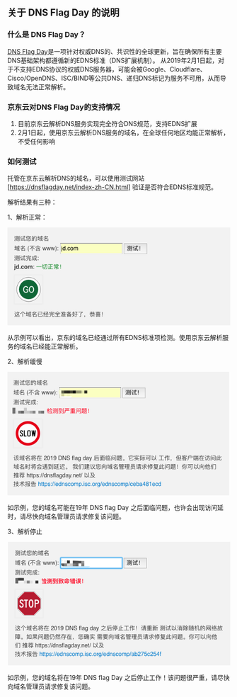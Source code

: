 ## 关于 DNS Flag Day 的说明

### 什么是 DNS Flag Day？

 [DNS Flag Day](https://dnsflagday.net/)是一项针对权威DNS的、共识性的全球更新，旨在确保所有主要DNS基础架构都遵循新的EDNS标准（DNS扩展机制）。
 从2019年2月1日起，对于不支持EDNS协议的权威DNS服务器，可能会被Google、Cloudflare、Cisco/OpenDNS、ISC/BIND等公共DNS、递归DNS标记为服务不可用，从而导致域名无法正常解析。
 
### 京东云对DNS Flag Day的支持情况

1. 目前京东云解析DNS服务实现完全符合DNS规范，支持EDNS扩展
2. 2月1日起，使用京东云解析DNS服务的域名，在全球任何地区均能正常解析，不受任何影响 
 
### 如何测试
托管在京东云解析DNS的域名，可以使用测试网站[https://dnsflagday.net/index-zh-CN.html] 验证是否符合EDNS标准规范。

解析结果有三种：

1、解析正常：

![img](../../../../image/dns-img/dns%20flag%20day.png)

从示例可以看出，京东的域名已经通过所有EDNS标准项检测。使用京东云解析服务的域名已经能正常解析。

2、解析缓慢

![img](../../../../image/dns-img/dns-slow.png)

如示例，您的域名可能在19年 DNS flag Day 之后面临问题，也许会出现访问延时，请尽快向域名管理员请求修复该问题。

3、解析停止

![img](../../../../image/dns-img/dns-stop.png)

如示例，您的域名将在19年 DNS flag Day 之后停止工作！该问题很严重，请尽快向域名管理员请求修复该问题。
